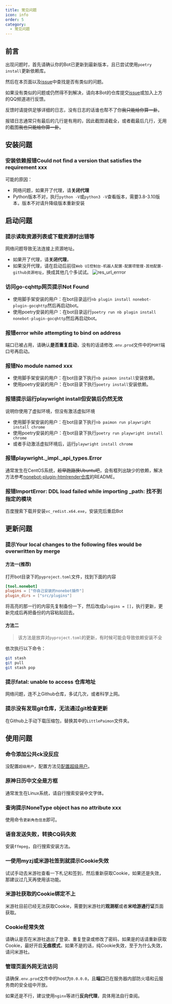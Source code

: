 ```yaml
---
title: 常见问题
icon: info
order: 5
category:
  - 常见问题
---
```


## 前言
出现问题时，首先请确认你的Bot已更新到最新版本，且已尝试使用`poetry install`更新依赖库。

然后在本页面以及[issue](https://github.com/CMHopeSunshine/LittlePaimon/issues)中查找是否有类似的问题。

如果没有类似的问题或仍然得不到解决，请向本Bot的仓库提交[issue](https://github.com/CMHopeSunshine/LittlePaimon/issues)或加入上方的QQ频道进行反馈。

反馈时请提供足够详细的日志，没有日志的话谁也帮不了你~~我只能给你算一卦~~。

报错日志通常只有最后的几行是有用的，因此截图请截全，或者截最后几行，无用的截图~~我也只能给你算一卦~~。

## 安装问题

### 安装依赖报错Could not find a version that satisfies the requirement xxx
可能的原因：
- 网络问题，如果开了代理，请**关闭代理**
- Python版本不对，执行`python -V`或`python3 -V`查看版本，需要3.8-3.10版本，版本不对请升降级版本重新安装

## 启动问题

### 提示读取资源列表或下载资源时出错等
网络问题导致无法连接上资源地址。
- 如果开了代理，请**关闭代理**，
- 如果没开代理，请在启动后前往`Web UI控制台-机器人配置-配置项管理-其他配置-github资源地址`，换成其他几个多试试。
  ![res_url_errror](https://static.cherishmoon.fun/LittlePaimon/docs/res_url_error.png)

### 访问go-cqhttp网页提示Not Found
- 使用脚手架安装的用户：在bot目录运行`nb plugin install nonebot-plugin-gocqhttp`然后再启动bot。
- 使用poetry安装的用户：在bot目录运行`poetry run nb plugin install nonebot-plugin-gocqhttp`然后再启动bot。

### 报错error while attempting to bind on address
端口已被占用，请确认**是否重复启动**，没有的话请修改`.env.prod`文件中的`PORT`端口号再启动。

### 报错No module named xxx
- 使用脚手架安装的用户：在bot目录下执行`nb paimon install`安装依赖。
- 使用poetry安装的用户：在bot目录下执行`poetry install`安装依赖。

### 报错提示运行playwright install但安装后仍然无效
说明你使用了虚拟环境，但没有激活虚拟环境
- 使用脚手架安装的用户：在bot目录下执行`nb paimon run playwright install chrome`
- 使用poetry安装的用户：在bot目录下执行`poetry run playwright install chrome`
- 或者手动激活虚拟环境后，运行`playwright install chrome`

### 报错playwright._impl._api_types.Error
通常发生在CentOS系统，~~趁早跑路换Ubuntu吧~~，会有框列出缺少的依赖，解决方法参考[nonebot-plugin-htmlrender仓库](https://github.com/kexue-z/nonebot-plugin-htmlrender)的README。


### 报错ImportError: DDL load failed while importing _path: 找不到指定的模块
百度搜索下载并安装`vc_redist.x64.exe`，安装完后重启Bot

## 更新问题

### 提示Your local changes to the following files would be overwritten by merge
#### 方法一(推荐)
打开bot目录下的`pyproject.toml`文件，找到下面的内容
```toml {2}
[tool.nonebot]
plugins = ["你自己安装的nonebot插件"]
plugin_dirs = ["src/plugins"]
```
将高亮的那一行的内容先复制备份一下，然后改成`plugins = []`，执行更新，更新完成后再把备份的内容粘贴回去。

#### 方法二
> 该方法是放弃对`pyproject.toml`的更新，有时候可能会导致依赖安装不全

依次执行以下命令：
```bash
git stash
git pull
git stash pop
```

### 提示fatal: unable to access 仓库地址
网络问题，连不上Github仓库，多试几次，或者科学上网。

### 提示没有发现git仓库，无法通过git检查更新
在Github上手动下载压缩包，替换其中的`LittlePaimon`文件夹。

## 使用问题

### 命令添加公共ck没反应
没配置`超级用户`，配置方法见[配置超级用户](configs/manage/bot-manage.md)。

### 原神日历中文全是方框
通常发生在Linux系统，请自行搜索安装中文字体。

### 查询提示NoneType object has no attribute xxx
使用命令`更新角色信息`即可。

### 语音发送失败，转换CQ码失败
安装`ffmpeg`，自行搜索安装方法。

### 一使用myzj或米游社签到就提示Cookie失效
试试手动去米游社查看一下札记和签到，然后重新获取Cookie，如果还是失效，那建议过几天再使用该功能。

### 米游社获取的Cookie绑定不上
米游社目前已经无法获取Cookie，需要到米游社的**观测枢**或者**米哈游通行证**页面获取。

### Cookie经常失效
请确认是否在米游社退出了登录、重复登录或修改了密码，如果是的话请重新获取Cookie，最好开启**无痕模式**，如果不是的话，纯Cookie失效，至于为什么失效，请问米游社。

### 管理页面外网无法访问
请确保`.env.prod`文件中的host为`0.0.0.0`，且**端口**已在服务器内部防火墙和云服务商的安全组中开放。

如果还是不行，建议使用`nginx`等进行**反向代理**，具体用法自行查阅。
